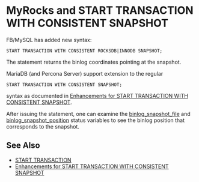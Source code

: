
# MyRocks and START TRANSACTION WITH CONSISTENT SNAPSHOT

FB/MySQL has added new syntax:


```
START TRANSACTION WITH CONSISTENT ROCKSDB|INNODB SNAPSHOT;
```

The statement returns the binlog coordinates pointing at the snapshot.


MariaDB (and Percona Server) support extension to the regular


```
START TRANSACTION WITH CONSISTENT SNAPSHOT;
```

syntax as documented in [Enhancements for START TRANSACTION WITH CONSISTENT SNAPSHOT](../../../server-usage/replication-cluster-multi-master/standard-replication/enhancements-for-start-transaction-with-consistent-snapshot.md).


After issuing the statement, one can examine the [binlog_snapshot_file](../../../server-usage/replication-cluster-multi-master/standard-replication/replication-and-binary-log-status-variables.md#binlog_snapshot_file) and [binlog_snapshot_position](../../../server-usage/replication-cluster-multi-master/standard-replication/replication-and-binary-log-status-variables.md#binlog_snapshot_position) status variables to see the binlog position that corresponds to the snapshot.


## See Also


* [START TRANSACTION](../../sql-statements-and-structure/sql-statements/transactions/start-transaction.md)
* [Enhancements for START TRANSACTION WITH CONSISTENT SNAPSHOT](../../../server-usage/replication-cluster-multi-master/standard-replication/enhancements-for-start-transaction-with-consistent-snapshot.md)

